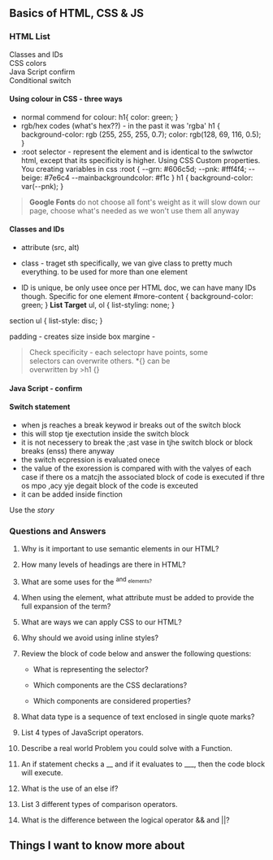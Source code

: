## Basics of HTML, CSS & JS  

### HTML List  
Classes and IDs  
CSS colors  
Java Script confirm  
Conditional switch  

#### Using colour in CSS - three ways
 - normal commend for colour: 
 h1{
    color: green;
 }
 - rgb/hex codes (what's hex??) - in the past it was 'rgba'
 h1 {
    background-color: rgb (255, 255, 255, 0.7);
    color: rgb(128, 69, 116, 0.5);
 }
 - :root selector - represent the <html> element and is identical to the swlwctor html, except that its specificity is higher. Using CSS Custom properties. You creating variables in css 
 :root {
--grn: #606c5d;
--pnk: #fff4f4;
--beige: #7e6c4
--mainbackgroundcolor: #f1c
 }
 h1 {
    background-color: var(--pnk);
 }
> **Google Fonts** do not choose all font's weight as it will slow down our page, choose what's needed as we won't use them all anyway
 #### Classes and IDs
- attribute (src, alt)
- class - traget sth specifically, we van give class to pretty much everything. to be used for more than one element
    <p class="content"Here is some content>

- ID is unique, be only usee once per HTML doc, we can have many IDs though. Specific for one element 
#more-content {
    background-color: green;
}
**List Target**
ul,
ol {
    list-styling: none;
}

section ul {
    list-style: disc;
}

padding - creates size inside box
margine - 

> Check specificity - each selectopr have points, some  
> selectors can overwrite others. *{} can be   
> overwritten by >h1 {}

#### Java Script - confirm

#### Switch statement 
- when js reaches a break keywod ir breaks out of the switch block
- this will stop tje exectution inside the switch block
- it is not necessery to break the ;ast vase in tjhe switch block or block breaks (enss) there anyway
- the switch ecpression is evaluated onece
- the value of the exoression is compared with with the valyes of each case
if there os a matcjh the associated block of code is executed
if thre os mpo ,acy yje degait block of the code is exceuted
- it can be added inside finction

Use the *story*

### Questions and Answers
1. Why is it important to use semantic elements in our HTML?  

2. How many levels of headings are there in HTML?  

3. What are some uses for the <sup> and <sub> elements?  

4. When using the <abbr> element, what attribute must be added to provide the full expansion of the term?  

5. What are ways we can apply CSS to our HTML?  

6. Why should we avoid using inline styles?  

7. Review the block of code below and answer the following questions:  
    - What is representing the selector?  

    - Which components are the CSS declarations?  

    - Which components are considered properties?  

11. What data type is a sequence of text enclosed in single quote marks?  

12. List 4 types of JavaScript operators.  

13. Describe a real world Problem you could solve with a Function.  

14. An if statement checks a __ and if it evaluates to ___, then the code block will execute.  

15. What is the use of an else if?  

16. List 3 different types of comparison operators.  

17. What is the difference between the logical operator && and ||?  

## Things I want to know more about
